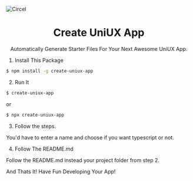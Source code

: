 <p align="center>
<a href="https://circel.co">
<img alt="Circel" src="https://cdn.discordapp.com/attachments/894260496725835776/903648043486834728/circel_logo.png" >
</a>
</p>

# <h1 align="center">Create UniUX App</h1>
<p align="center">Automatically Generate Starter Files For Your Next Awesome UniUX App.</p>

1. Install This Package

```bash
$ npm install -g create-uniux-app
```

2. Run It

```bash
$ create-uniux-app
```
or

```bash
$ npx create-uniux-app
```

3. Follow the steps.

You'd have to enter a name and choose if you want typescript or not.

4. Follow The README.md

Follow the README.md instead your project folder from step 2.

And Thats It! Have Fun Developing Your App!
